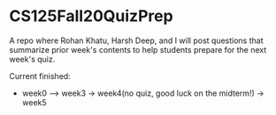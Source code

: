 # CS125Fall20QuizPrep
A repo where Rohan Khatu, Harsh Deep, and I will post questions that summarize prior week's contents to help students prepare for the next week's quiz.

Current finished:
  * week0 --> week3 -> week4(no quiz, good luck on the midterm!) -> week5
